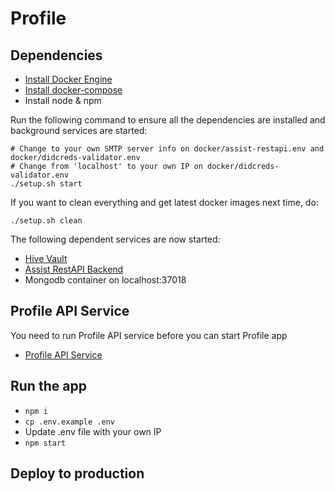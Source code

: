 # Profile

## Dependencies

- [Install Docker Engine](https://docs.docker.com/engine/install/ubuntu/#installation-methods)
- [Install docker-compose](https://docs.docker.com/compose/install/)
- Install node & npm

Run the following command to ensure all the dependencies are installed and background services are started:

```
# Change to your own SMTP server info on docker/assist-restapi.env and docker/didcreds-validator.env
# Change from 'localhost' to your own IP on docker/didcreds-validator.env
./setup.sh start
```

If you want to clean everything and get latest docker images next time, do:

```
./setup.sh clean
```

The following dependent services are now started:

- [Hive Vault](https://github.com/elastos/Elastos.NET.Hive.Node)
- [Assist RestAPI Backend](https://github.com/tuum-tech/assist-restapi-backend)
- Mongodb container on localhost:37018

## Profile API Service

You need to run Profile API service before you can start Profile app

- [Profile API Service](https://github.com/tuum-tech/profile-api-service)

## Run the app

- `npm i`
- `cp .env.example .env`
- Update .env file with your own IP
- `npm start`

## Deploy to production
